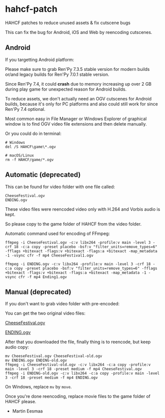 # hahcf-patch

HAHCF patches to reduce unused assets & fix cutscene bugs

This can fix the bug for Android, iOS and Web by reencoding cutscenes.

## Android

If you targetting Android platform:

Please make sure to grab Ren'Py 7.3.5 stable version for modern builds
or/and legacy builds for Ren'Py 7.0.1 stable version.

Since Ren'Py 7.4, it could **crash** due to memory increasing up over 2 GB during play game for unexpected reason for Android builds.

To reduce assets, we don't actually need an OGV cutscenes for Android builds, because it's only for PC platforms and also could still work for since Ren'Py 7.4 optional.

Most common easy in File Manager or Windows Explorer of graphical window is to find OGV video file extensions and then delete manually.

Or you could do in terminal:

```
# Windows
del /S HAHCF\game\*.ogv

# macOS/Linux
rm -f HAHCF/game/*.ogv
```



## Automatic (deprecated)

This can be found for video folder with one file called:

```
CheeseFestival.ogv
ENDING.ogv
```

These video files were reencoded video only with H.264 and Vorbis audio is kept.

So please copy to the game folder of HAHCF from the video folder.

Automatic command used for encoding of FFmpeg:

```
ffmpeg -i CheeseFestival.ogv -c:v libx264 -profile:v main -level 3 -crf 18 -c:a copy -preset placebo -bsf:v "filter_units=remove_types=6" -fflags +bitexact -flags:v +bitexact -flags:a +bitexact -map_metadata -1 -vsync cfr -f mp4 CheeseFestival1.ogv

ffmpeg -i ENDING.ogv -c:v libx264 -profile:v main -level 3 -crf 18 -c:a copy -preset placebo -bsf:v "filter_units=remove_types=6" -fflags +bitexact -flags:v +bitexact -flags:a +bitexact -map_metadata -1 -vsync cfr -f mp4 Ending1.ogv
```

## Manual (deprecated)

If you don't want to grab video folder with pre-encoded:

You can get the two original video files:

[CheeseFestival.ogv](https://github.com/MartinEesmaa/HAHCF/raw/5d3b320c31941fe5416342d840dac57265df0305/game/CheeseFestival.ogv)

[ENDING.ogv](https://github.com/MartinEesmaa/HAHCF/raw/5d3b320c31941fe5416342d840dac57265df0305/game/ENDING.ogv)

After that you downloaded the file, finally thing is to reencode, but keep audio copy:

```
mv CheeseFestival.ogv CheeseFestival-old.ogv
mv ENDING.ogv ENDING-old.ogv
ffmpeg -i CheeseFestival-old.ogv -c:v libx264 -c:a copy -profile:v main -level 3 -crf 18 -preset medium -f mp4 CheeseFestival.ogv
ffmpeg -i ENDING-old.ogv -c:v libx264 -c:a copy -profile:v main -level 3 -crf 18 -preset medium -f mp4 ENDING.ogv
```

On Windows, replace `mv` by `move`.

Once you're done reencoding, replace movie files to the game folder of HAHCF please.

- Martin Eesmaa